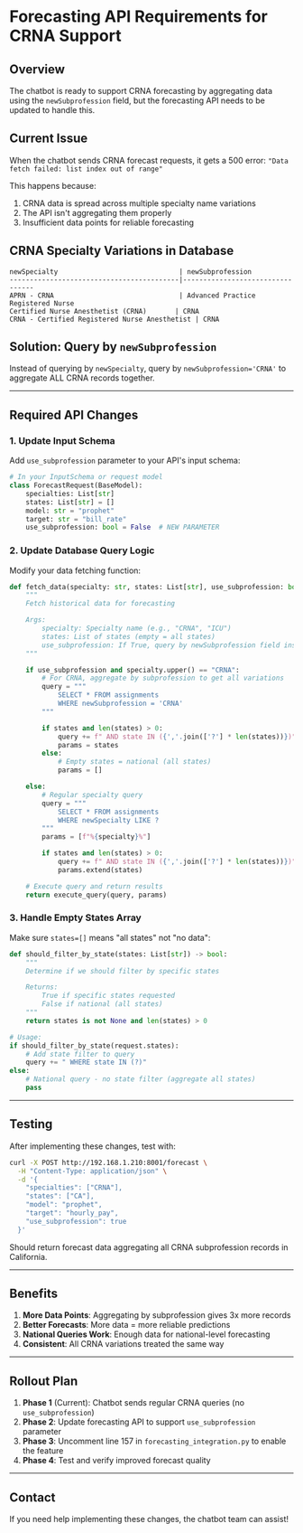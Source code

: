 # Forecasting API Requirements for CRNA Support

## Overview
The chatbot is ready to support CRNA forecasting by aggregating data using the `newSubprofession` field, but the forecasting API needs to be updated to handle this.

## Current Issue
When the chatbot sends CRNA forecast requests, it gets a 500 error: `"Data fetch failed: list index out of range"`

This happens because:
1. CRNA data is spread across multiple specialty name variations
2. The API isn't aggregating them properly
3. Insufficient data points for reliable forecasting

## CRNA Specialty Variations in Database

```
newSpecialty                              | newSubprofession
------------------------------------------|---------------------------------
APRN - CRNA                               | Advanced Practice Registered Nurse
Certified Nurse Anesthetist (CRNA)       | CRNA
CRNA - Certified Registered Nurse Anesthetist | CRNA
```

## Solution: Query by `newSubprofession`

Instead of querying by `newSpecialty`, query by `newSubprofession='CRNA'` to aggregate ALL CRNA records together.

---

## Required API Changes

### 1. Update Input Schema

Add `use_subprofession` parameter to your API's input schema:

```python
# In your InputSchema or request model
class ForecastRequest(BaseModel):
    specialties: List[str]
    states: List[str] = []
    model: str = "prophet"
    target: str = "bill_rate"
    use_subprofession: bool = False  # NEW PARAMETER
```

### 2. Update Database Query Logic

Modify your data fetching function:

```python
def fetch_data(specialty: str, states: List[str], use_subprofession: bool = False):
    """
    Fetch historical data for forecasting

    Args:
        specialty: Specialty name (e.g., "CRNA", "ICU")
        states: List of states (empty = all states)
        use_subprofession: If True, query by newSubprofession field instead of newSpecialty
    """

    if use_subprofession and specialty.upper() == "CRNA":
        # For CRNA, aggregate by subprofession to get all variations
        query = """
            SELECT * FROM assignments
            WHERE newSubprofession = 'CRNA'
        """

        if states and len(states) > 0:
            query += f" AND state IN ({','.join(['?'] * len(states))})"
            params = states
        else:
            # Empty states = national (all states)
            params = []

    else:
        # Regular specialty query
        query = """
            SELECT * FROM assignments
            WHERE newSpecialty LIKE ?
        """
        params = [f"%{specialty}%"]

        if states and len(states) > 0:
            query += f" AND state IN ({','.join(['?'] * len(states))})"
            params.extend(states)

    # Execute query and return results
    return execute_query(query, params)
```

### 3. Handle Empty States Array

Make sure `states=[]` means "all states" not "no data":

```python
def should_filter_by_state(states: List[str]) -> bool:
    """
    Determine if we should filter by specific states

    Returns:
        True if specific states requested
        False if national (all states)
    """
    return states is not None and len(states) > 0

# Usage:
if should_filter_by_state(request.states):
    # Add state filter to query
    query += " WHERE state IN (?)"
else:
    # National query - no state filter (aggregate all states)
    pass
```

---

## Testing

After implementing these changes, test with:

```bash
curl -X POST http://192.168.1.210:8001/forecast \
  -H "Content-Type: application/json" \
  -d '{
    "specialties": ["CRNA"],
    "states": ["CA"],
    "model": "prophet",
    "target": "hourly_pay",
    "use_subprofession": true
  }'
```

Should return forecast data aggregating all CRNA subprofession records in California.

---

## Benefits

1. **More Data Points**: Aggregating by subprofession gives 3x more records
2. **Better Forecasts**: More data = more reliable predictions
3. **National Queries Work**: Enough data for national-level forecasting
4. **Consistent**: All CRNA variations treated the same way

---

## Rollout Plan

1. **Phase 1** (Current): Chatbot sends regular CRNA queries (no `use_subprofession`)
2. **Phase 2**: Update forecasting API to support `use_subprofession` parameter
3. **Phase 3**: Uncomment line 157 in `forecasting_integration.py` to enable the feature
4. **Phase 4**: Test and verify improved forecast quality

---

## Contact

If you need help implementing these changes, the chatbot team can assist!
